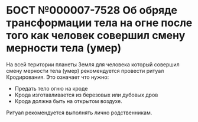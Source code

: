 # БОСТ №000007-7528 Об обряде трансформации тела на огне после того как человек совершил смену мерности тела (умер)

На всей територии планеты Земля для человека который совершил смену мерности тела (умер) рекомендуется провести ритуал Кродирования.
Это означает что нужно:
- Предать тело огню на кроде
- Крода изготавливается из березовых или дубовых дров
- Крода должна быть на открытом воздухе.

Ритуал рекомендуется выполнять лично родственникам.